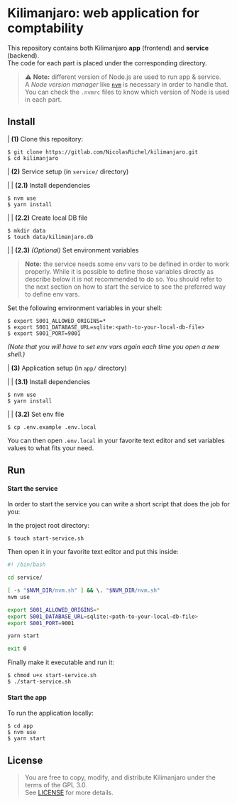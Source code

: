 # Kilimanjaro: web application for comptability

This repository contains both Kilimanjaro **app** (frontend) and **service** (backend).<br/>
The code for each part is placed under the corresponding directory.

> :warning: **Note:** different version of Node.js are used to run app & service.<br/>
> A *Node version manager* like [`nvm`](https://github.com/nvm-sh/nvm) is necessary in order to handle that.<br/>
> You can check the `.nvmrc` files to know which version of Node is used in each part.

## Install

| **(1)** Clone this repository:

```
$ git clone https://gitlab.com/NicolasRichel/kilimanjaro.git
$ cd kilimanjaro
```

| **(2)** Service setup (in `service/` directory)

| | **(2.1)** Install dependencies

```
$ nvm use
$ yarn install
```

| | **(2.2)** Create local DB file

```
$ mkdir data
$ touch data/kilimanjaro.db
```

| | **(2.3)** *(Optional)* Set environment variables

> **Note:** the service needs some env vars to be defined in order to work properly.
> While it is possible to define those variables directly as describe below it is not
> recommended to do so. You should refer to the next section on how to start the service
> to see the preferred way to define env vars.

Set the following environment variables in your shell:

```
$ export S001_ALLOWED_ORIGINS=*
$ export S001_DATABASE_URL=sqlite:<path-to-your-local-db-file>
$ export S001_PORT=9001
```

*(Note that you will have to set env vars again each time you open a new shell.)*

| **(3)** Application setup (in `app/` directory)

| | **(3.1)** Install dependencies

```
$ nvm use
$ yarn install
```

| | **(3.2)** Set env file

```
$ cp .env.example .env.local
```

You can then open `.env.local` in your favorite text editor and set variables values
to what fits your need.

## Run

#### Start the service

In order to start the service you can write a short script that does the job for you:<br/>

In the project root directory:

```
$ touch start-service.sh
```

Then open it in your favorite text editor and put this inside:

```bash
#! /bin/bash

cd service/

[ -s "$NVM_DIR/nvm.sh" ] && \. "$NVM_DIR/nvm.sh"
nvm use

export S001_ALLOWED_ORIGINS=*
export S001_DATABASE_URL=sqlite:<path-to-your-local-db-file>
export S001_PORT=9001

yarn start

exit 0
```

Finally make it executable and run it:

```
$ chmod u+x start-service.sh
$ ./start-service.sh
```

#### Start the app

To run the application locally:

```
$ cd app
$ nvm use
$ yarn start
```

## License

> You are free to copy, modify, and distribute Kilimanjaro under the terms of the GPL 3.0.<br/>
> See [LICENSE](./LICENSE) for more details.
